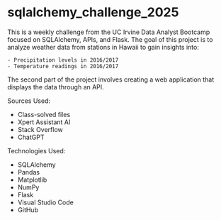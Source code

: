 # sqlalchemy_challenge_2025
This is a weekly challenge from the UC Irvine Data Analyst Bootcamp focused on SQLAlchemy, APIs, and Flask.
The goal of this project is to analyze weather data from stations in Hawaii to gain insights into:

    - Precipitation levels in 2016/2017
    - Temperature readings in 2016/2017

The second part of the project involves creating a web application that displays the data through an API.

Sources Used:
- Class-solved files
- Xpert Assistant AI
- Stack Overflow
- ChatGPT

Technologies Used:
- SQLAlchemy
- Pandas
- Matplotlib
- NumPy
- Flask
- Visual Studio Code
- GitHub
